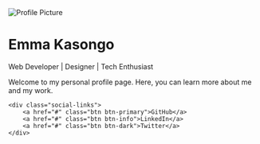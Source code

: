 <div class="container">
    <img src="profile.jpg" alt="Profile Picture">
    <h1>Emma Kasongo</h1>
    <p>Web Developer | Designer | Tech Enthusiast</p>
    <p>Welcome to my personal profile page. Here, you can learn more about me and my work.</p>
    
    <div class="social-links">
        <a href="#" class="btn btn-primary">GitHub</a>
        <a href="#" class="btn btn-info">LinkedIn</a>
        <a href="#" class="btn btn-dark">Twitter</a>
    </div>
</div>

<script src="https://cdn.jsdelivr.net/npm/bootstrap@5.3.0/dist/js/bootstrap.bundle.min.js"></script>
